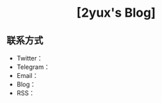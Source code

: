 **<p align="center">[2yux's Blog]</p>**
====


## 联系方式
- Twitter：
- Telegram：
- Email：
- Blog：
- RSS：


